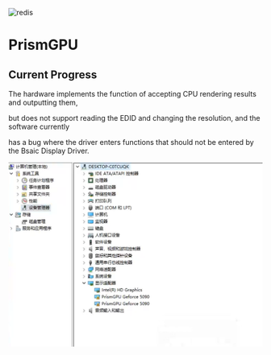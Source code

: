 



![redis](https://img.shields.io/badge/GPU-Windows-red)

# PrismGPU 

## Current Progress

The hardware implements the function of accepting CPU rendering results and outputting them,

 but does not support reading the EDID and changing the resolution, and the software currently

 has a bug where the driver enters functions that should not be entered by the Bsaic Display Driver.

![now](Pic\成果.PNG)
